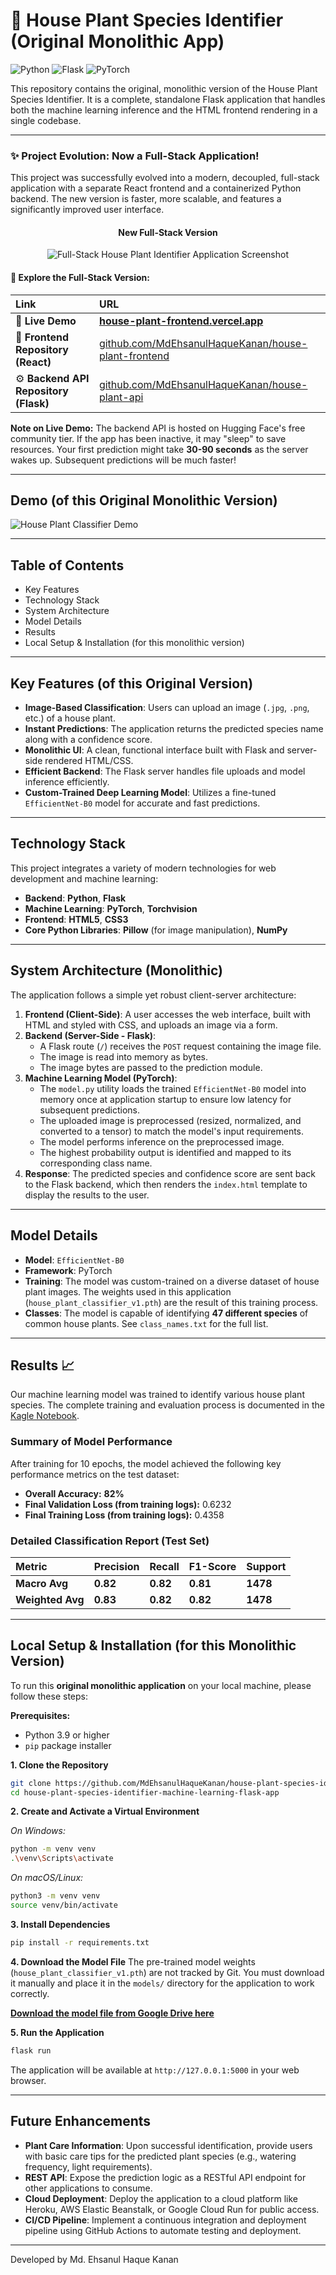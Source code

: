 # 🌿 House Plant Species Identifier (Original Monolithic App)

![Python](https://img.shields.io/badge/Python-3.10%2B-blue?style=for-the-badge&logo=python)
![Flask](https://img.shields.io/badge/Flask-3.1.1-black?style=for-the-badge&logo=flask)
![PyTorch](https://img.shields.io/badge/PyTorch-2.7.1-ee4c2c?style=for-the-badge&logo=pytorch)

This repository contains the original, monolithic version of the House Plant Species Identifier. It is a complete, standalone Flask application that handles both the machine learning inference and the HTML frontend rendering in a single codebase.

---

### ✨ Project Evolution: Now a Full-Stack Application!

This project was successfully evolved into a modern, decoupled, full-stack application with a separate React frontend and a containerized Python backend. The new version is faster, more scalable, and features a significantly improved user interface.

<div align="center">
  <h4>New Full-Stack Version</h4>
  <img alt="Full-Stack House Plant Identifier Application Screenshot" src="./screenshot/house plant identifier full stack computer vision app.png" />
</div>

#### 🔗 **Explore the Full-Stack Version:**

| Link                               | URL                                                                                                         |
| :--------------------------------- | :---------------------------------------------------------------------------------------------------------- |
| 🚀 **Live Demo**                   | **[house-plant-frontend.vercel.app](https://house-plant-frontend-3vsr32tzq-md-ehsanul-haque-kanans-projects.vercel.app/)** |
| 🎨 **Frontend Repository (React)** | [github.com/MdEhsanulHaqueKanan/house-plant-frontend](https://github.com/MdEhsanulHaqueKanan/house-plant-frontend) |
| ⚙️ **Backend API Repository (Flask)** | [github.com/MdEhsanulHaqueKanan/house-plant-api](https://github.com/MdEhsanulHaqueKanan/house-plant-api)       |

**Note on Live Demo:** The backend API is hosted on Hugging Face's free community tier. If the app has been inactive, it may "sleep" to save resources. Your first prediction might take **30-90 seconds** as the server wakes up. Subsequent predictions will be much faster!

---

## Demo (of this Original Monolithic Version)

![House Plant Classifier Demo](./assets/app_sc1.png)

---

## Table of Contents

- Key Features
- Technology Stack
- System Architecture
- Model Details
- Results
- Local Setup & Installation (for this monolithic version)

---

## Key Features (of this Original Version)

*   **Image-Based Classification**: Users can upload an image (`.jpg`, `.png`, etc.) of a house plant.
*   **Instant Predictions**: The application returns the predicted species name along with a confidence score.
*   **Monolithic UI**: A clean, functional interface built with Flask and server-side rendered HTML/CSS.
*   **Efficient Backend**: The Flask server handles file uploads and model inference efficiently.
*   **Custom-Trained Deep Learning Model**: Utilizes a fine-tuned `EfficientNet-B0` model for accurate and fast predictions.

---

## Technology Stack

This project integrates a variety of modern technologies for web development and machine learning:

*   **Backend**: **Python**, **Flask**
*   **Machine Learning**: **PyTorch**, **Torchvision**
*   **Frontend**: **HTML5**, **CSS3**
*   **Core Python Libraries**: **Pillow** (for image manipulation), **NumPy**

---

## System Architecture (Monolithic)

The application follows a simple yet robust client-server architecture:

1.  **Frontend (Client-Side)**: A user accesses the web interface, built with HTML and styled with CSS, and uploads an image via a form.
2.  **Backend (Server-Side - Flask)**:
    *   A Flask route (`/`) receives the `POST` request containing the image file.
    *   The image is read into memory as bytes.
    *   The image bytes are passed to the prediction module.
3.  **Machine Learning Model (PyTorch)**:
    *   The `model.py` utility loads the trained `EfficientNet-B0` model into memory once at application startup to ensure low latency for subsequent predictions.
    *   The uploaded image is preprocessed (resized, normalized, and converted to a tensor) to match the model's input requirements.
    *   The model performs inference on the preprocessed image.
    *   The highest probability output is identified and mapped to its corresponding class name.
4.  **Response**: The predicted species and confidence score are sent back to the Flask backend, which then renders the `index.html` template to display the results to the user.

---

## Model Details

*   **Model**: `EfficientNet-B0`
*   **Framework**: PyTorch
*   **Training**: The model was custom-trained on a diverse dataset of house plant images. The weights used in this application (`house_plant_classifier_v1.pth`) are the result of this training process.
*   **Classes**: The model is capable of identifying **47 different species** of common house plants. See `class_names.txt` for the full list.

---

## Results 📈

Our machine learning model was trained to identify various house plant species. The complete training and evaluation process is documented in the [Kagle Notebook](./notebook/house-plant-identification.ipynb).

### Summary of Model Performance

After training for 10 epochs, the model achieved the following key performance metrics on the test dataset:

* **Overall Accuracy:** **82%**
* **Final Validation Loss (from training logs):** 0.6232
* **Final Training Loss (from training logs):** 0.4358

### Detailed Classification Report (Test Set)

| Metric       | Precision | Recall | F1-Score | Support |
| :----------- | :-------- | :----- | :------- | :------ |
| **Macro Avg** | **0.82** | **0.82** | **0.81** | **1478**|
| **Weighted Avg** | **0.83** | **0.82** | **0.82** | **1478**|

---

## Local Setup & Installation (for this Monolithic Version)

To run this **original monolithic application** on your local machine, please follow these steps:

**Prerequisites:**
*   Python 3.9 or higher
*   `pip` package installer

**1. Clone the Repository**
```bash
git clone https://github.com/MdEhsanulHaqueKanan/house-plant-species-identifier-machine-learning-flask-app.git
cd house-plant-species-identifier-machine-learning-flask-app
```

**2. Create and Activate a Virtual Environment**

*On Windows:*
```bash
python -m venv venv
.\venv\Scripts\activate
```

*On macOS/Linux:*
```bash
python3 -m venv venv
source venv/bin/activate
```

**3. Install Dependencies**
```bash
pip install -r requirements.txt
```

**4. Download the Model File**
The pre-trained model weights (`house_plant_classifier_v1.pth`) are not tracked by Git. You must download it manually and place it in the `models/` directory for the application to work correctly.

**[Download the model file from Google Drive here](https://drive.google.com/file/d/1qAICG_FhkrZAnGURVBRlp3KFsAgQ092t/view?usp=sharing)**

**5. Run the Application**
```bash
flask run
```

The application will be available at `http://127.0.0.1:5000` in your web browser.

---

## Future Enhancements

*   **Plant Care Information**: Upon successful identification, provide users with basic care tips for the predicted plant species (e.g., watering frequency, light requirements).
*   **REST API**: Expose the prediction logic as a RESTful API endpoint for other applications to consume.
*   **Cloud Deployment**: Deploy the application to a cloud platform like Heroku, AWS Elastic Beanstalk, or Google Cloud Run for public access.
*   **CI/CD Pipeline**: Implement a continuous integration and deployment pipeline using GitHub Actions to automate testing and deployment.

---

Developed by Md. Ehsanul Haque Kanan